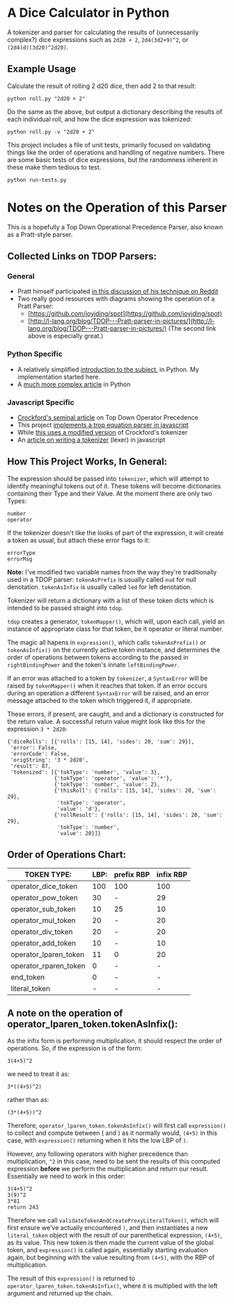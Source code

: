 # A Dice Calculator in Python

A tokenizer and parser for calculating the results of (unnecessarily complex?) dice expressions such as `2d20 + 2`, `2d4(3d2+9)^2`, or `(2d4)d((3d20)^2d20)`.

## Example Usage
Calculate the result of rolling 2 d20 dice, then add 2 to that result:
```
python roll.py "2d20 + 2"
```

Do the same as the above, but output a dictionary describing the results of each individual roll, and how the dice expression was tokenized:
```
python roll.py -v "2d20 + 2"
```

This project includes a file of unit tests, primarily focused on validating things like the order of operations and handling of negative numbers. There are some basic tests of dice expressions, but the randomness inherent in these make them tedious to test.
```
python run-tests.py
```

# Notes on the Operation of this Parser
This is a hopefully a Top Down Operational Precedence Parser, also known as a Pratt-style parser.

## Collected Links on TDOP Parsers:

### General
* Pratt himself participated [in this discussion of his technique on Reddit](http://www.reddit.com/r/programming/comments/g7892/expression_parsing_made_easy_if_recursive_descent/)
* Two really good resources with diagrams showing the operation of a Pratt Parser:
    * [https://github.com/joyjding/spot](https://github.com/joyjding/spot)
    * [http://l-lang.org/blog/TDOP---Pratt-parser-in-pictures/](http://l-lang.org/blog/TDOP---Pratt-parser-in-pictures/)
    (The second link above is especially great.)

### Python Specific
* A relatively simplified [introduction to the subject](http://eli.thegreenplace.net/2010/01/02/top-down-operator-precedence-parsing/d1), in Python.  My implementation started here.
* A [much more complex article](http://effbot.org/zone/simple-top-down-parsing.htm) in Python

### Javascript Specific
* [Crockford's seminal article](http://javascript.crockford.com/tdop/tdop.html) on Top Down Operator Precedence
* This project [implements a trop equation parser in javascript](https://github.com/kevinmehall/EquationExplorer/blob/master/tdop_math.js)
* While [this uses a modified version](https://github.com/kevinmehall/EquationExplorer/blob/master/tokens.js) of Crockford's tokenizer
* An [article on writing a tokenizer](http://ariya.ofilabs.com/2011/08/math-evaluator-in-javascript-part1.html) (lexer) in javascript


## How This Project Works, In General:
The expression should be passed into `tokenizer`, which will attempt to identify meaningful tokens out of it.  These tokens will become dictionaries containing their Type and their Value.
At the moment there are only two Types: 
```
number
operator
```

If the tokenizer doesn't like the looks of part of the expression, it will create a token as usual, but attach these error flags to it:
```
errorType
errorMsg
```

**Note:** I've modified two variable names from the way they're traditionally used in a TDOP parser:
`tokenAsPrefix` is usually called `nud` for null denotation.
`tokenAsInfix` is usually called `led` for left denotation.


Tokenizer will return a dictionary with a list of these token dicts which is intended to be passed straight into `tdop`.

`tdop` creates a generator, `tokenMapper()`, which will, upon each call, yield an instance of appropriate class for that token, be it operator or literal number.
    
The magic all hapens in `expression()`, which calls `tokenAsPrefix()` or `tokenAsInfix()` on the currently active token instance, and determines the order of operations between tokens according to the passed in `rightBindingPower` and the token's innate `leftBindingPower`.

If an error was attached to a token by `tokenizer`, a `SyntaxError` will be raised by `tokenMapper()` when it reaches that token.  If an error occurs during an operation a different `SyntaxError` will be raised, and an error message attached to the token which triggered it, if appropriate.

These errors, if present, are caught, and and a dictionary is constructed for the return value. A successful return value might look like this for the expression `3 * 2d20`:

    {'diceRolls': [{'rolls': [15, 14], 'sides': 20, 'sum': 29}],
     'error': False,
     'errorCode': False,
     'origString': '3 * 2d20',
     'result': 87,
     'tokenized': [{'tokType': 'number', 'value': 3},
                   {'tokType': 'operator', 'value': '*'},
                   {'tokType': 'number', 'value': 2},
                   {'thisRoll': {'rolls': [15, 14], 'sides': 20, 'sum': 29},
                    'tokType': 'operator',
                    'value': 'd'},
                   {'rollResult': {'rolls': [15, 14], 'sides': 20, 'sum': 29},
                    'tokType': 'number',
                    'value': 20}]}


## Order of Operations Chart:

| TOKEN TYPE:             | LBP:        | prefix RBP      | infix RBP |
| ----------------------- | ----------- | --------------- | --------- |
| operator_dice_token     | 100         | 100             | 100 |
| operator_pow_token      | 30          | -               | 29 |
| operator_sub_token      | 10          | 25              | 10 |
| operator_mul_token      | 20          | -               | 20 |
| operator_div_token      | 20          | -               | 20 |
| operator_add_token      | 10          | -               | 10 |
| operator_lparen_token   | 11          | 0               | 20 |
| operator_rparen_token   | 0           | -               | - |
| end_token               | 0           | -               | - |
| literal_token           | -           | -               | - |


## A note on the operation of operator_lparen_token.tokenAsInfix():
As the infix form is performing multiplication, it should respect the order of operations. So, if the expression is of the form: 
```
3(4+5)^2
```

we need to treat it as: 
```
3*((4+5)^2)
```

rather than as:
```
(3*(4+5))^2
```

Therefore, `operator_lparen_token.tokenAsInfix()` will first call `expression()` to collect and compute between ( and ) as it normally would, `(4+5)` in this case, with `expression()` returning when it hits the low LBP of `)`.

However, any following operators with higher precedence than multiplication, `^2` in this case, need to be sent the results of this computed expression **before** we perform the multiplication and return our result.  Essentially we need to work in this order:
```
3(4+5)^2
3(9)^2
3*81
return 243
```
    
Therefore we call `validateTokenAndCreateProxyLiteralToken()`, which will first ensure we've actually encountered `)`, and then instantiates a new `literal_token` object with the result of our parenthetical expression, `(4+5)`, as its value.  This new token is then made the current value of the global token, and `expression()` is called again, essentially starting evaluation again, but beginning with the value resulting from `(4+5)`, with the RBP of multiplication.
    
The result of this `expression()` is returned to `operator_lparen_token.tokenAsInfix()`, where it is multiplied with the left argument and returned up the chain.
